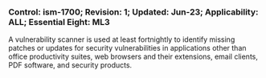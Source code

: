 ### Control: ism-1700; Revision: 1; Updated: Jun-23; Applicability: ALL; Essential Eight: ML3
<p>A vulnerability scanner is used at least fortnightly to identify missing patches or updates for security vulnerabilities in applications other than office productivity suites, web browsers and their extensions, email clients, PDF software, and security products.</p>